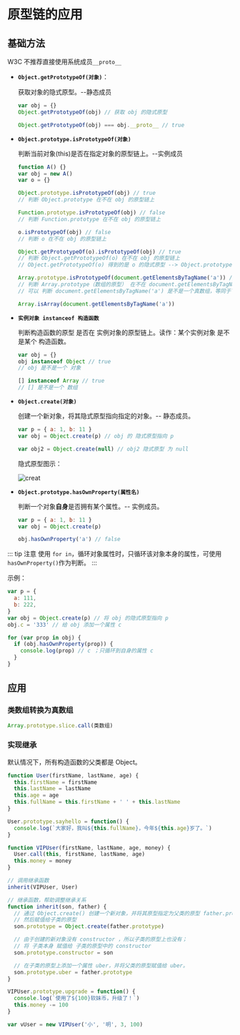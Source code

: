 # 原型链的应用

## 基础方法

W3C 不推荐直接使用系统成员`__proto__`

- **`Object.getPrototypeOf(对象)`**：

  获取对象的隐式原型。--静态成员

  ```js
  var obj = {}
  Object.getPrototypeOf(obj) // 获取 obj 的隐式原型

  Object.getPrototypeOf(obj) === obj.__proto__ // true
  ```

- **`Object.prototype.isPrototypeOf(对象)`**

  判断当前对象(this)是否在指定对象的原型链上。--实例成员

  ```js
  function A() {}
  var obj = new A()
  var o = {}

  Object.prototype.isPrototypeOf(obj) // true
  // 判断 Object.prototype 在不在 obj 的原型链上

  Function.prototype.isPrototypeOf(obj) // false
  // 判断 Function.prototype 在不在 obj 的原型链上

  o.isPrototypeOf(obj) // false
  // 判断 o 在不在 obj 的原型链上

  Object.getPrototypeOf(o).isPrototypeOf(obj) // true
  // 判断 Object.getPrototypeOf(o) 在不在 obj 的原型链上
  // Object.getPrototypeOf(o) 得到的是 o 的隐式原型 --> Object.prototype

  Array.prototype.isPrototypeOf(document.getElementsByTagName('a')) // false
  // 判断 Array.prototype（数组的原型） 在不在 document.getElementsByTagName('a') 的原型链上
  // 可以 判断 document.getElementsByTagName('a') 是不是一个真数组，等同于下面的写法：

  Array.isArray(document.getElementsByTagName('a'))
  ```

* **`实例对象 instanceof 构造函数`**

  判断构造函数的原型 是否在 实例对象的原型链上。读作：某个实例对象 是不是某个 构造函数。

  ```js
  var obj = {}
  obj instanceof Object // true
  // obj 是不是一个 对象

  [] instanceof Array // true
  // [] 是不是一个 数组
  ```

* **`Object.create(对象)`**

  创建一个新对象，将其隐式原型指向指定的对象。-- 静态成员。

  ```js
  var p = { a: 1, b: 11 }
  var obj = Object.create(p) // obj 的 隐式原型指向 p

  var obj2 = Object.create(null) // obj2 隐式原型 为 null
  ```

  隐式原型图示：

  ![creat](https://gitee.com/n65312/Typora-images/raw/master/uPic/create-202009220LcbxH.png)

* **`Object.prototype.hasOwnProperty(属性名)`**

  判断一个对象**自身**是否拥有某个属性。-- 实例成员。

  ```js
  var p = { a: 1, b: 11 }
  var obj = Object.create(p)

  obj.hasOwnProperty('a') // false
  ```

::: tip 注意
使用 `for in`，循环对象属性时，只循环该对象本身的属性，可使用 `hasOwnProperty()`作为判断。
:::

示例：

```js
var p = {
  a: 111,
  b: 222,
}
var obj = Object.create(p) // 将 obj 的隐式原型指向 p
obj.c = '333' // 给 obj 添加一个属性 c

for (var prop in obj) {
  if (obj.hasOwnProperty(prop)) {
    console.log(prop) // c ；只循环到自身的属性 c
  }
}
```

## 应用

### 类数组转换为真数组

```js
Array.prototype.slice.call(类数组)
```

### 实现继承

默认情况下，所有构造函数的父类都是 Object。

```js
function User(firstName, lastName, age) {
  this.firstName = firstName
  this.lastName = lastName
  this.age = age
  this.fullName = this.firstName + ' ' + this.lastName
}

User.prototype.sayhello = function() {
  console.log(`大家好，我叫${this.fullName}，今年${this.age}岁了。`)
}

function VIPUser(firstName, lastName, age, money) {
  User.call(this, firstName, lastName, age)
  this.money = money
}

// 调用继承函数
inherit(VIPUser, User)

// 继承函数，帮助调整继承关系
function inherit(son, father) {
  // 通过 Object.create() 创建一个新对象，并将其原型指定为父类的原型 father.prototype；
  // 然后赋值给子类的原型
  son.prototype = Object.create(father.prototype)

  // 由于创建的新对象没有 constructor ，所以子类的原型上也没有；
  // 将 子类本身 赋值给 子类的原型中的 constructor 
  son.prototype.constructor = son

  // 在子类的原型上添加一个属性 uber，并将父类的原型赋值给 uber。
  son.prototype.uber = father.prototype
}

VIPUser.prototype.upgrade = function() {
  console.log(`使用了${100}软妹币，升级了！`)
  this.money -= 100
}

var vUser = new VIPUser('小', '明', 3, 100)
```
